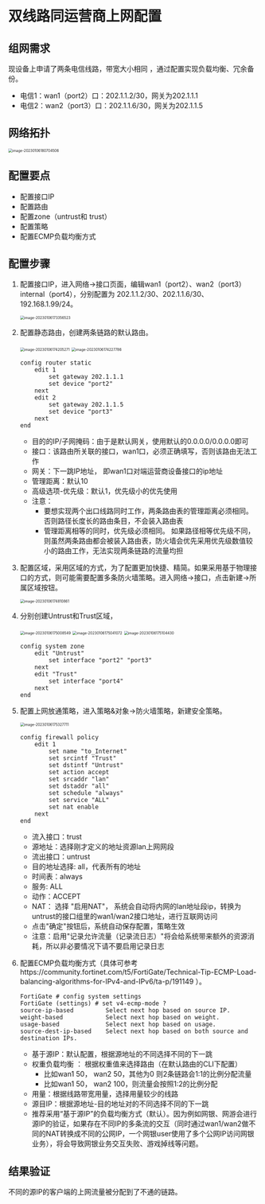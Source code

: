 # 双线路同运营商上网配置

## 组网需求

现设备上申请了两条电信线路，带宽大小相同 ，通过配置实现负载均衡、冗余备份。

- 电信1：wan1（port2）口：202.1.1.2/30，网关为202.1.1.1
- 电信2：wan2（port3）口：202.1.1.6/30，网关为202.1.1.5

## 网络拓扑

<img src="../../images/image-20230106180704506.png" alt="image-20230106180704506" style="zoom:50%;" />

## 配置要点

- 配置接口IP
- 配置路由
- 配置zone（untrust和 trust）
- 配置策略
- 配置ECMP负载均衡方式

## 配置步骤

1. 配置接口IP，进入网络→接口页面，编辑wan1（port2）、wan2（port3）internal（port4），分别配置为 202.1.1.2/30、202.1.1.6/30、192.168.1.99/24。

   <img src="../../images/image-20230106173356523.png" alt="image-20230106173356523" style="zoom:50%;" />

2. 配置静态路由，创建两条链路的默认路由。

   <img src="../../images/image-20230106174205271.png" alt="image-20230106174205271" style="zoom:50%;" />

   <img src="../../images/image-20230106174227786.png" alt="image-20230106174227786" style="zoom:50%;" />

   ```
   config router static
       edit 1
           set gateway 202.1.1.1
           set device "port2"
       next
       edit 2
           set gateway 202.1.1.5
           set device "port3"
       next
   end
   ```

   - 目的的IP/子网掩码：由于是默认网关，使用默认的0.0.0.0/0.0.0.0即可
   - 接口：该路由所关联的接口，wan1口，必须正确填写，否则该路由无法工作
   - 网关：下一跳IP地址， 即wan1口对端运营商设备接口的ip地址
   - 管理距离：默认10
   - 高级选项-优先级：默认1，优先级小的优先使用
   - 注意：
     - 要想实现两个出口线路同时工作，两条路由表的管理距离必须相同。否则路径长度长的路由条目，不会装入路由表
     - 管理距离相等的同时，优先级必须相同。 如果路径相等优先级不同，则虽然两条路由都会被装入路由表，防火墙会优先采用优先级数值较小的路由工作，无法实现两条链路的流量均担

3. 配置区域，采用区域的方式，为了配置更加快捷、精简。如果采用基于物理接口的方式，则可能需要配置多条防火墙策略。进入网络→接口，点击新建→所属区域按钮。

   <img src="../../images/image-20230106174810861.png" alt="image-20230106174810861" style="zoom:50%;" />

4. 分别创建Untrust和Trust区域，

   <img src="../../images/image-20230106175008549.png" alt="image-20230106175008549" style="zoom:50%;" />

   <img src="../../images/image-20230106175041072.png" alt="image-20230106175041072" style="zoom:50%;" />

   <img src="../../images/image-20230106175104430.png" alt="image-20230106175104430" style="zoom:50%;" />

   ```
   config system zone
       edit "Untrust"
           set interface "port2" "port3"
       next
       edit "Trust"
           set interface "port4"
       next
   end
   ```

5. 配置上网放通策略，进入策略&对象→防火墙策略，新建安全策略。

   <img src="../../images/image-20230106175327711.png" alt="image-20230106175327711" style="zoom:50%;" />

   ```
   config firewall policy
       edit 1
           set name "to_Internet"
           set srcintf "Trust"
           set dstintf "Untrust"
           set action accept
           set srcaddr "lan"
           set dstaddr "all"
           set schedule "always"
           set service "ALL"
           set nat enable
       next
   end
   ```

   - 流入接口：trust
   - 源地址：选择刚才定义的地址资源lan上网网段
   - 流出接口：untrust
   - 目的地址选择: all，代表所有的地址
   - 时间表：always
   - 服务: ALL
   - 动作：ACCEPT
   - NAT：  选择 "启用NAT"， 系统会自动将内网的lan地址段ip，转换为untrust的接口组里的wan1/wan2接口地址，进行互联网访问
   - 点击"确定"按钮后，系统自动保存配置，策略生效
   - 注意：启用"记录允许流量（记录流日志）"将会给系统带来额外的资源消耗，所以非必要情况下请不要启用记录日志

6. 配置ECMP负载均衡方式（具体可参考https://community.fortinet.com/t5/FortiGate/Technical-Tip-ECMP-Load-balancing-algorithms-for-IPv4-and-IPv6/ta-p/191149 ）。

   ```
   FortiGate # config system settings 
   FortiGate (settings) # set v4-ecmp-mode ?
   source-ip-based         Select next hop based on source IP. 
   weight-based            Select next hop based on weight.
   usage-based             Select next hop based on usage. 
   source-dest-ip-based    Select next hop based on both source and destination IPs.
   ```

   - 基于源IP：默认配置，根据源地址的不同选择不同的下一跳
   - 权重负载均衡 ： 根据权重值来选择路由（在默认路由的CLI下配置）
     - 比如wan1 50， wan2  50，其他为0 则2条链路会1:1的比例分配流量
     - 比如wan1 50， wan2  100，则流量会按照1:2的比例分配
   - 用量：根据线路带宽用量，选择用量较少的线路
   - 源目IP：根据源地址-目的地址对的不同选择不同的下一跳
   - 推荐采用“基于源IP”的负载均衡方式（默认）。因为例如网银、网游会进行源IP的验证，如果存在不同IP的多条流的交互（同时通过wan1/wan2做不同的NAT转换成不同的公网IP，一个网银user使用了多个公网IP访问网银业务），将会导致网银业务交互失败、游戏掉线等问题。

## 结果验证

不同的源IP的客户端的上网流量被分配到了不通的链路。
